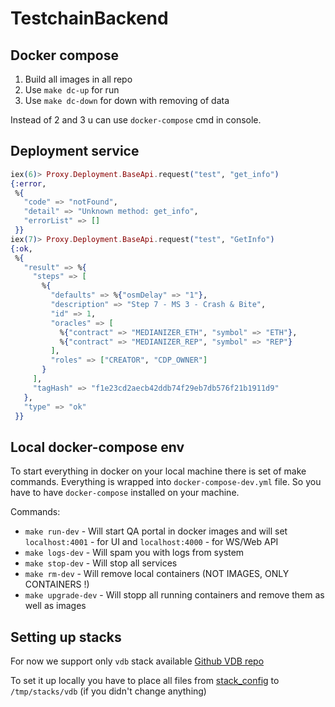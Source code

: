 # TestchainBackend

## Docker compose

1. Build all images in all repo
2. Use `make dc-up` for run
3. Use `make dc-down` for down with removing of data

Instead of 2 and 3 u can use `docker-compose` cmd in console.

## Deployment service

```elixir
iex(6)> Proxy.Deployment.BaseApi.request("test", "get_info")
{:error,
 %{
   "code" => "notFound",
   "detail" => "Unknown method: get_info",
   "errorList" => []
 }}
iex(7)> Proxy.Deployment.BaseApi.request("test", "GetInfo")
{:ok,
 %{
   "result" => %{
     "steps" => [
       %{
         "defaults" => %{"osmDelay" => "1"},
         "description" => "Step 7 - MS 3 - Crash & Bite",
         "id" => 1,
         "oracles" => [
           %{"contract" => "MEDIANIZER_ETH", "symbol" => "ETH"},
           %{"contract" => "MEDIANIZER_REP", "symbol" => "REP"}
         ],
         "roles" => ["CREATOR", "CDP_OWNER"]
       }
     ],
     "tagHash" => "f1e23cd2aecb42ddb74f29eb7db576f21b1911d9"
   },
   "type" => "ok"
 }}
```

## Local docker-compose env

To start everything in docker on your local machine there is set of make commands.
Everything is wrapped into `docker-compose-dev.yml` file. So you have to have `docker-compose`
installed on your machine.

Commands:

 - `make run-dev` - Will start QA portal in docker images and will set `localhost:4001` - for UI and `localhost:4000` - for WS/Web API
 - `make logs-dev` - Will spam you with logs from system
 - `make stop-dev` - Will stop all services
 - `make rm-dev` - Will remove local containers (NOT IMAGES, ONLY CONTAINERS !)
 - `make upgrade-dev` - Will stopp all running containers and remove them as well as images

## Setting up stacks

For now we support only `vdb` stack available
[Github VDB repo](https://github.com/makerdao/testchain-stack-vdb)

To set it up locally you have to place all files from [stack_config](https://github.com/makerdao/testchain-stack-vdb/tree/master/stack_config) to `/tmp/stacks/vdb` (if you didn't change anything)

